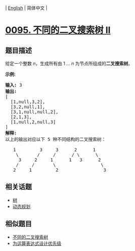 
| [English](README_EN.md) | 简体中文 |
# [0095. 不同的二叉搜索树 II](https://leetcode-cn.com/problems/unique-binary-search-trees-ii/)
## 题目描述
<p>给定一个整数 <em>n</em>，生成所有由 1 ...&nbsp;<em>n</em> 为节点所组成的<strong>二叉搜索树</strong>。</p>

<p><strong>示例:</strong></p>

<pre><strong>输入:</strong> 3
<strong>输出:</strong>
[
&nbsp; [1,null,3,2],
&nbsp; [3,2,null,1],
&nbsp; [3,1,null,null,2],
&nbsp; [2,1,3],
&nbsp; [1,null,2,null,3]
]
<strong>解释:</strong>
以上的输出对应以下 5 种不同结构的二叉搜索树：

   1         3     3      2      1
    \       /     /      / \      \
     3     2     1      1   3      2
    /     /       \                 \
   2     1         2                 3
</pre>

## 相关话题
- [树](https://leetcode-cn.com/tag/tree)
- [动态规划](https://leetcode-cn.com/tag/dynamic-programming)
## 相似题目
- [不同的二叉搜索树](../unique-binary-search-trees/README.md)
- [为运算表达式设计优先级](../different-ways-to-add-parentheses/README.md)
